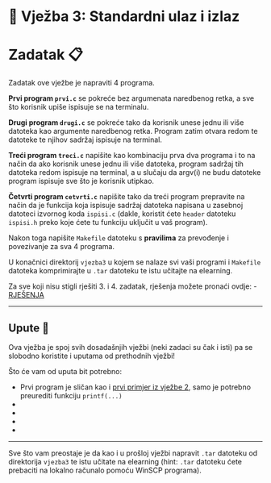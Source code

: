 # 🚀 Vježba 3: Standardni ulaz i izlaz

# Zadatak 📋

Zadatak ove vježbe je napraviti 4 programa.

<b>Prvi program `prvi.c`</b> se pokreće bez argumenata naredbenog retka, a sve što korisnik upiše ispisuje se na terminalu.

<b>Drugi program `drugi.c`</b> se pokreće tako da korisnik unese jednu ili više datoteka kao argumente naredbenog retka. Program zatim otvara redom te datoteke te njihov sadržaj ispisuje na terminal.

<b>Treći program `treci.c`</b> napišite kao kombinaciju prva dva programa i to na način da ako korisnik unese jednu ili više datoteka, program sadržaj tih datoteka redom ispisuje na terminal, a u slučaju da argv(i) ne budu datoteke program ispisuje sve što je korisnik utipkao.

<b>Četvrti program `cetvrti.c`</b> napišite tako da treći program prepravite na način da je funkcija koja ispisuje sadržaj datoteka napisana u zasebnoj datoteci izvornog koda `ispisi.c` (dakle, koristit ćete `header` datoteku `ispisi.h` preko koje ćete tu funkciju uključit u vaš program).

Nakon toga napišite `Makefile` datoteku s <b>pravilima</b> za prevođenje i povezivanje za sva 4 programa.

U konačnici direktorij `vjezba3` u kojem se nalaze svi vaši programi i `Makefile` datoteka komprimirajte u `.tar` datoteku te istu učitajte na elearning.

Za sve koji nisu stigli rješiti 3. i 4. zadatak, rješenja možete pronaći ovdje: - [RJEŠENJA](rjesenja/README.md)

___

## Upute 🧭

Ova vježba je spoj svih dosadašnjih vježbi (neki zadaci su čak i isti) pa se slobodno koristite i uputama od prethodnih vježbi!

Što će vam od uputa bit potrebno:
- Prvi program je sličan kao i [prvi primjer iz vježbe 2](https://marinmaslov.github.io/unix.github.io/vjezba_2/primjeri#primjer-1-/), samo je potrebno preurediti funkciju `printf(...)`
-
-
-
-

___

Sve što vam preostaje je da kao i u prošloj vježbi napravit `.tar` datoteku od direktorija `vjezba3` te istu učitate na elearning (hint: `.tar` datoteku ćete prebaciti na lokalno računalo pomoću WinSCP programa). 
